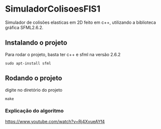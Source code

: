 # SimuladorColisoesFIS1
Simulador de colisões elasticas em 2D feito em c++, utilizando a biblioteca gráfica SFML2.6.2.
## Instalando o projeto
Para rodar o projeto, basta ter c++ e sfml na versão 2.6.2
```
sudo apt-install sfml
```
## Rodando o projeto
digite no diretório do projeto
```
make
```
### Explicação do algoritmo
<https://www.youtube.com/watch?v=Rj4XvueAYf4>
